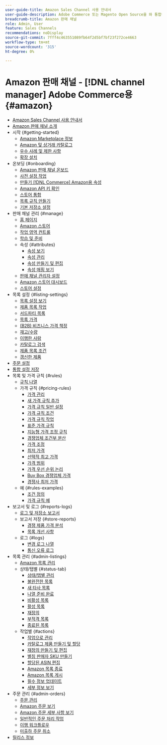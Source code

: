 ```yaml
---
user-guide-title: Amazon Sales Channel 사용 안내서
user-guide-description: Adobe Commerce 또는 Magento Open Source을 와 통합하여 Amazon을 통한 판매 생성 [!DNL Amazon Seller Central] 계정입니다.
breadcrumb-title: Amazon 판매 채널
role: Admin, User
feature: Sales Channels
recommendations: noDisplay
source-git-commit: 7fff4c463551089fb64f2d5bf7bf23f272ce4663
workflow-type: tm+mt
source-wordcount: '315'
ht-degree: 0%

---
```



# Amazon 판매 채널 - [!DNL channel manager] Adobe Commerce용 {#amazon}

- [Amazon Sales Channel 사용 안내서](guide-overview.md)
- [Amazon 판매 채널 소개](overview.md)
- 시작 {#getting-started}
   - [Amazon Marketplace 정보](about-amazon-marketplace.md)
   - [Amazon 및 상거래 카탈로그](about-listings-and-catalog.md)
   - [우수 사례 및 제한 사항](amazon-best-practices.md)
   - [확장 설치](install.md)
- 온보딩 {#onboarding}
   - [Amazon 판매 채널 온보드](amazon-onboarding-home.md)
   - [사전 설정 작업](amazon-pre-setup-tasks.md)
   - [만들기 [!DNL Commerce] Amazon용 속성](ob-creating-magento-attributes.md)
   - [Amazon API 키 확인](amazon-verify-api-key.md)
   - [스토어 통합](store-integration.md)
   - [목록 규칙 만들기](ob-create-listing-rule.md)
   - [기본 저장소 설정](default-store-settings.md)
- 판매 채널 관리 {#manage}
   - [홈 페이지](amazon-sales-channel-home.md)
   - [Amazon 스토어](managing-stores.md)
   - [작업 영역 컨트롤](workspace-controls.md)
   - [학습 및 준비](learning-preparation.md)
   - 속성 {#attributes}
      - [속성 보기](attributes-view.md)
      - [속성 관리](managing-attributes.md)
      - [속성 만들기 및 편집](creating-attributes.md)
      - [속성 매핑 보기](amazon-matching-attributes-values.md)
   - [판매 채널 관리자 설정](sales-channel-settings.md)
   - [Amazon 스토어 대시보드](amazon-store-dashboard.md)
   - [스토어 설정](ob-store-review.md)
- 목록 설정 {#listing-settings}
   - [목록 설정 보기](listing-settings.md)
   - [제품 목록 작업](product-listing-actions.md)
   - [서드파티 목록](third-party-listing-settings.md)
   - [목록 가격](listing-price.md)
   - [(B2B) 비즈니스 가격 책정](business-pricing.md)
   - [재고/수량](stock-quantity.md)
   - [이행한 사람](fulfilled-by.md)
   - [카탈로그 검색](catalog-search.md)
   - [제품 목록 조건](product-listing-condition.md)
   - [갱신한 제품](renewed-products.md)
- [주문 설정](order-settings.md)
- [통합 설정 저장](store-integration-settings.md)
- 목록 및 가격 규칙 {#rules}
   - [규칙 나열](listing-rules.md)
   - 가격 규칙 {#pricing-rules}
      - [가격 관리](pricing-products.md)
      - [새 가격 규칙 추가](add-pricing-rule.md)
      - [가격 규칙 일반 설정](pricing-rule-general-settings.md)
      - [가격 규칙 조건](pricing-rule-conditions.md)
      - [가격 규칙 작업](pricing-rule-actions.md)
      - [표준 가격 규칙](standard-price-rules.md)
      - [지능형 가격 조정 규칙](intelligent-repricing-rules.md)
      - [경쟁업체 조건부 분산](competitor-conditional-variances.md)
      - [가격 조정](price-adjustment.md)
      - [최저 가격](floor-price.md)
      - [선택적 최고 가격](optional-ceiling-price.md)
      - [가격 범위](price-scope.md)
      - [가격 우선 순위 논리](price-priority-logic.md)
      - [Buy Box 경쟁업체 가격](buy-box-competitor-pricing.md)
      - [경쟁사 최저 가격](lowest-competitor-pricing.md)
   - 예 {#rules-examples}
      - [조건 정의](ob-define-condition-example.md)
      - [가격 규칙 예](price-rule-examples.md)
- 보고서 및 로그 {#reports-logs}
   - [로그 및 저장소 보고서](amazon-logs-reports.md)
   - 보고서 저장 {#store-reports}
      - [경쟁 제품 가격 분석](competitive-price-analysis.md)
      - [목록 개선 사항](listing-improvements.md)
   - 로그 {#logs}
      - [변경 로그 나열](listing-changes-log.md)
      - [통신 오류 로그](communication-errors-log.md)
- 목록 관리 {#admin-listings}
   - [Amazon 목록 관리](managing-product-listings.md)
   - 상태/탭별 {#status-tab}
      - [상태/탭별 관리](managing-listings-by-tab.md)
      - [불완전한 목록](incomplete-listings.md)
      - [새 타사 목록](new-third-party-listings.md)
      - [나열 준비 완료](ready-to-list.md)
      - [비활성 목록](inactive-listings.md)
      - [활성 목록](active-listings.md)
      - [재정의](overrides.md)
      - [부적격 목록](ineligible-listings.md)
      - [종료된 목록](ended-listings.md)
   - 작업별 {#actions}
      - [작업으로 관리](managing-listings-by-action.md)
      - [카탈로그 제품 만들기 및 할당](creating-assigning-catalog-products.md)
      - [재정의 만들기 및 편집](creating-editing-overrides.md)
      - [별칭 판매자 SKU 만들기](create-alias-seller-sku.md)
      - [할당된 ASIN 편집](edit-assigned-asin.md)
      - [Amazon 목록 종료](end-listings-manually.md)
      - [Amazon 목록 게시](publish-listings-manually.md)
      - [필수 정보 업데이트](amazon-manually-update-incomplete-listing.md)
      - [세부 정보 보기](product-listing-details.md)
- 주문 관리 {#admin-orders}
   - [주문 관리](managing-orders.md)
   - [Amazon 주문 보기](amazon-orders-all.md)
   - [Amazon 주문 세부 사항 보기](amazon-order-details.md)
   - [일반적인 주문 처리 작업](common-order-processing.md)
   - [이행 워크플로우](fulfillment-workflows.md)
   - [미출하 주문 취소](cancel-unshipped-order.md)
- [릴리스 정보](release-notes.md)

